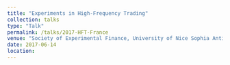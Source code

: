 ```yaml
---
title: "Experiments in High-Frequency Trading"
collection: talks
type: "Talk"
permalink: /talks/2017-HFT-France
venue: "Society of Experimental Finance, University of Nice Sophia Antipolis"
date: 2017-06-14
location:
---
```

